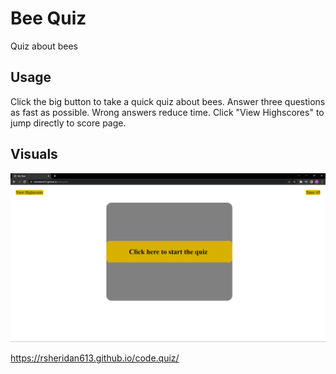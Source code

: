 # Bee Quiz

Quiz about bees

## Usage

Click the big button to take a quick quiz about bees. Answer three questions as fast as possible.
Wrong answers reduce time. Click "View Highscores" to jump directly to score page.

## Visuals

![Screenshot of website](Screenshot_20221103_085752.png)

https://rsheridan613.github.io/code.quiz/
